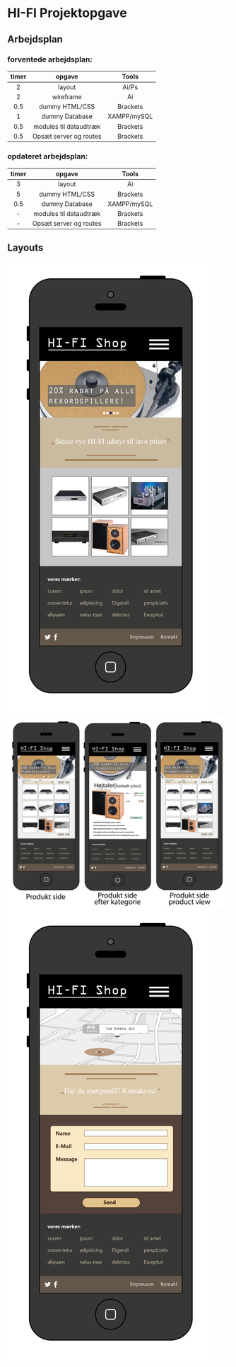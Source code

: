 # HI-FI Projektopgave
## Arbejdsplan

### forventede arbejdsplan:
| timer         | opgave        | Tools |
|:-------------:|:-------------:|:-----:|
| 2             | layout        | Ai/Ps |
| 2             | wireframe     | Ai    |
| 0.5           | dummy HTML/CSS|Brackets|
| 1           | dummy Database|XAMPP/mySQL|
| 0.5           | modules til dataudtræk|Brackets|
| 0.5           | Opsæt server og routes|Brackets|

### opdateret arbejdsplan:
| timer         | opgave        | Tools |
|:-------------:|:-------------:|:-----:|
| 3             | layout        | Ai    |
| 5             | dummy HTML/CSS|Brackets|
| 0.5           | dummy Database|XAMPP/mySQL|
| -             | modules til dataudtræk|Brackets|
| -             | Opsæt server og routes|Brackets|

## Layouts
![alt text](layout/Layout_Forside.png "Forside Layout")
![alt text](layout/Layout_Produktside.png "Produktside Layout")
![alt text](layout/Layout_Kontaktside.png "Kontaktside Layout")